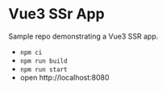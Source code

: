# Vue3 SSr App

Sample repo demonstrating a Vue3 SSR app.

* `npm ci`
* `npm run build`
* `npm run start`
* open http://localhost:8080


